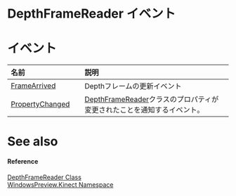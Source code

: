 DepthFrameReader イベント  
=======================  

<span id="publiceventsSection"></span>

イベント
======  

<table>
<colgroup>
<col width="30%" />
<col width="60%" />
</colgroup>
<thead>
<tr class="header">
<th align="left">名前</th>
<th align="left">説明</th>
</tr>
</thead>
<tbody>
<tr class="odd">
<td align="left"><a href="DepthFrameReader_Class/Events/FrameArrived_Event.md">FrameArrived</a></td>
<td align="left">Depthフレームの更新イベント</td>
</tr>
<tr class="even">
<td align="left"><a href="DepthFrameReader_Class/Events/PropertyChanged_Event.md">PropertyChanged</a></td>
<td align="left"><a href="">DepthFrameReader</a>クラスのプロパティが変更されたことを通知するイベント。</td>
</tr>
</tbody>
</table>

<span id="ID4EI"></span>

See also  
========  

<span id="ID4EK"></span>
#### Reference  

[DepthFrameReader Class](../DepthFrameReader_Class.md)  
 [WindowsPreview.Kinect Namespace](../../Kinect.md)  



<!--Please do not edit the data in the comment block below.-->
<!--
TOCTitle : DepthFrameReader Events
RLTitle : DepthFrameReader Events
KeywordK : DepthFrameReader class, events
KeywordA : Events.T:WindowsPreview.Kinect.DepthFrameReader
AssetID : Events.T:WindowsPreview.Kinect.DepthFrameReader
Locale : en-us
CommunityContent : 1
TargetOS : Windows
TopicType : kbSyntax
DocSet : K4Wv2
ProjType : K4Wv2Proj
Technology : Kinect for Windows
Product : Kinect for Windows SDK v2
productversion : 20
-->
